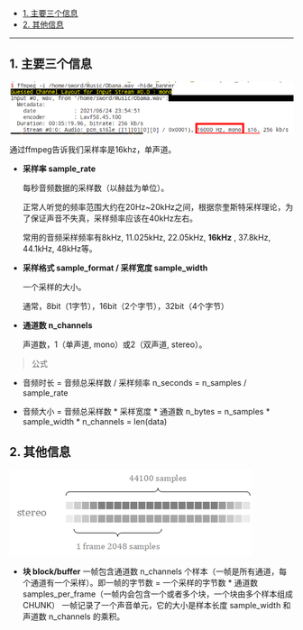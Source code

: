- [1. 主要三个信息](#1-主要三个信息)
- [2. 其他信息](#2-其他信息)


---
## 1. 主要三个信息

![图 1](../../../images/f3cc03a8492734149d46b91aee8c21f803402afc25ec561a8884fdd511ee9b9e.png)  

通过ffmpeg告诉我们采样率是16khz，单声道。

- **采样率 sample_rate**

  每秒音频数据的采样数（以赫兹为单位）。

  正常人听觉的频率范围大约在20Hz~20kHz之间，根据奈奎斯特采样理论，为了保证声音不失真，采样频率应该在40kHz左右。
  
  常用的音频采样频率有8kHz, 11.025kHz, 22.05kHz, **16kHz** , 37.8kHz, 44.1kHz, 48kHz等。


- **采样格式 sample_format / 采样宽度 sample_width**

  一个采样的大小。

  通常，8bit（1字节），16bit（2个字节），32bit（4个字节）

- **通道数 n_channels**

  声道数，1（单声道, mono）或2（双声道, stereo）。

> 公式

- 音频时长 = 音频总采样数 / 采样频率
  n_seconds = n_samples / sample_rate

- 音频大小 = 音频总采样数 * 采样宽度 * 通道数
  n_bytes = n_samples * sample_width * n_channels = len(data)


## 2. 其他信息

![图 1](../../../images/8a85432a391c379d6006ddf59e77df7fd138f2a80e115058abbd06431d727d30.png)  

- **块 block/buffer**
  一帧包含通道数 n_channels 个样本（一帧是所有通道，每个通道有一个采样）。即一帧的字节数 = 一个采样的字节数 * 通道数
  samples_per_frame（一帧内会包含一个或者多个块，一个块由多个样本组成 CHUNK）
  一帧记录了一个声音单元，它的大小是样本长度 sample_width 和声道数 n_channels 的乘积。
